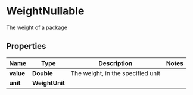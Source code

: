 

# WeightNullable

The weight of a package

## Properties

| Name | Type | Description | Notes |
|------------ | ------------- | ------------- | -------------|
|**value** | **Double** | The weight, in the specified unit |  |
|**unit** | **WeightUnit** |  |  |




